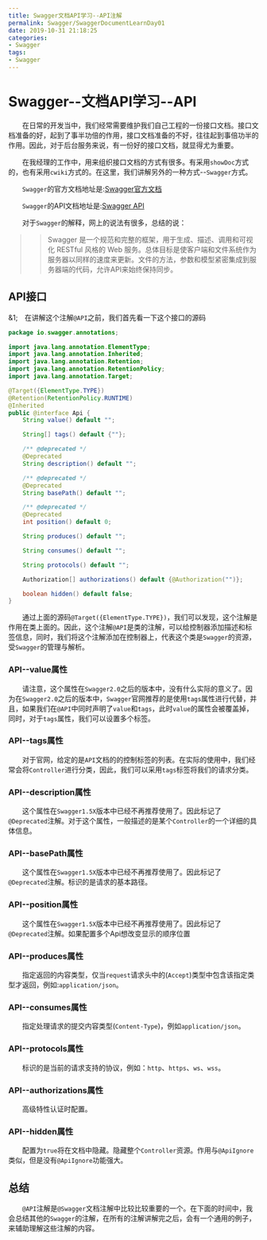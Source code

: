 ```yaml
---
title: Swagger文档API学习--API注解
permalink: Swagger/SwaggerDocumentLearnDay01
date: 2019-10-31 21:18:25
categories:
- Swagger
tags:
- Swagger
---
```


# Swagger--文档API学习--API

&emsp;&emsp;在日常的开发当中，我们经常需要维护我们自己工程的一份接口文档。接口文档准备的好，起到了事半功倍的作用，接口文档准备的不好，往往起到事倍功半的作用。因此，对于后台服务来说，有一份好的接口文档，就显得尤为重要。

&emsp;&emsp;在我经理的工作中，用来组织接口文档的方式有很多。有采用`showDoc`方式的，也有采用`cwiki`方式的。在这里，我们讲解另外的一种方式--`Swagger`方式。

&emsp;&emsp;`Swagger`的官方文档地址是:[Swagger官方文档](https://github.com/swagger-api/swagger-core/wiki/Annotations-1.5.X#quick-annotation-overview "Swagger官方文档")

&emsp;&emsp;`Swagger`的API文档地址是:[Swagger API](http://docs.swagger.io/swagger-core/v1.5.X/apidocs/index.html?io/swagger/annotations/Api.html "Swagger API")

&emsp;&emsp;对于`Swagger`的解释，网上的说法有很多，总结的说：

>> Swagger 是一个规范和完整的框架，用于生成、描述、调用和可视化 RESTful 风格的 Web 服务。总体目标是使客户端和文件系统作为服务器以同样的速度来更新。文件的方法，参数和模型紧密集成到服务器端的代码，允许API来始终保持同步。

## API接口

&1;&emsp;在讲解这个注解`@API`之前，我们首先看一下这个接口的源码

```java
package io.swagger.annotations;

import java.lang.annotation.ElementType;
import java.lang.annotation.Inherited;
import java.lang.annotation.Retention;
import java.lang.annotation.RetentionPolicy;
import java.lang.annotation.Target;

@Target({ElementType.TYPE})
@Retention(RetentionPolicy.RUNTIME)
@Inherited
public @interface Api {
    String value() default "";

    String[] tags() default {""};

    /** @deprecated */
    @Deprecated
    String description() default "";

    /** @deprecated */
    @Deprecated
    String basePath() default "";

    /** @deprecated */
    @Deprecated
    int position() default 0;

    String produces() default "";

    String consumes() default "";

    String protocols() default "";

    Authorization[] authorizations() default {@Authorization("")};

    boolean hidden() default false;
}
```

&emsp;&emsp;通过上面的源码`@Target({ElementType.TYPE})`，我们可以发现，这个注解是作用在类上面的。因此，这个注解`@API`是类的注解，可以给控制器添加描述和标签信息，同时，我们将这个注解添加在控制器上，代表这个类是`Swagger`的资源，受`Swagger`的管理与解析。

### API--value属性

&emsp;&emsp;请注意，这个属性在`Swagger2.0`之后的版本中，没有什么实际的意义了。因为在`Swagger2.0`之后的版本中，`Swagger`官网推荐的是使用`tags`属性进行代替，并且，如果我们在`@API`中同时声明了`value`和`tags`，此时`value`的属性会被覆盖掉，同时，对于`tags`属性，我们可以设置多个标签。

### API--tags属性

&emsp;&emsp;对于官网，给定的是`API`文档的的控制标签的列表。在实际的使用中，我们经常会将`Controller`进行分类，因此，我们可以采用`tags`标签将我们的请求分类。

### API--description属性

&emsp;&emsp;这个属性在`Swagger1.5X`版本中已经不再推荐使用了。因此标记了`@Deprecated`注解。对于这个属性，一般描述的是某个`Controller`的一个详细的具体信息。

### API--basePath属性

&emsp;&emsp;这个属性在`Swagger1.5X`版本中已经不再推荐使用了。因此标记了`@Deprecated`注解。标识的是请求的基本路径。

### API--position属性

&emsp;&emsp;这个属性在`Swagger1.5X`版本中已经不再推荐使用了。因此标记了`@Deprecated`注解。如果配置多个Api想改变显示的顺序位置

### API--produces属性

&emsp;&emsp;指定返回的内容类型，仅当`request`请求头中的(`Accept`)类型中包含该指定类型才返回，例如:`application/json`。

### API--consumes属性

&emsp;&emsp;指定处理请求的提交内容类型(`Content-Type`)，例如`application/json`。

### API--protocols属性

&emsp;&emsp;标识的是当前的请求支持的协议，例如：`http`、`https`、`ws`、`wss`。

### API--authorizations属性

&emsp;&emsp;高级特性认证时配置。

### API--hidden属性

&emsp;&emsp;配置为`true`将在文档中隐藏。隐藏整个`Controller`资源。作用与`@ApiIgnore`类似，但是没有`@ApiIgnore`功能强大。

## 总结

&emsp;&emsp;`@API`注解是`@Swagger`文档注解中比较比较重要的一个。在下面的时间中，我会总结其他的`Swagger`的注解，在所有的注解讲解完之后，会有一个通用的例子，来辅助理解这些注解的内容。